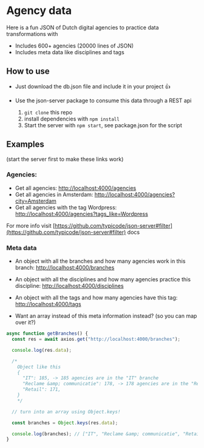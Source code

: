 # Agency data

Here is a fun JSON of Dutch digital agencies to practice data transformations with

- Includes 600+ agencies (20000 lines of JSON)
- Includes meta data like disciplines and tags

## How to use

- Just download the db.json file and include it in your project 👍

- Use the json-server package to consume this data through a REST api
  1. `git clone` this repo
  2. install dependencies with `npm install`
  3. Start the server with `npm start`, see package.json for the script

## Examples

(start the server first to make these links work)

### Agencies:

- Get all agencies: [http://localhost:4000/agencies](http://localhost:4000/agencies)
- Get all agencies in Amsterdam: [http://localhost:4000/agencies?city=Amsterdam](http://localhost:4000/agencies?city=Amsterdam)
- Get all agencies with the tag Wordpress: [http://localhost:4000/agencies?tags_like=Wordpress](http://localhost:4000/agencies?tags_like=Wordpress)

For more info visit [https://github.com/typicode/json-server#filter](https://github.com/typicode/json-server#filter) docs

### Meta data

- An object with all the branches and how many agencies work in this branch: [http://localhost:4000/branches](http://localhost:4000/branches)
- An object with all the disciplines and how many agencies practice this discipline: [http://localhost:4000/disciplines](http://localhost:4000/disciplines)
- An object with all the tags and how many agencies have this tag: [http://localhost:4000/tags](http://localhost:4000/tags)

- Want an array instead of this meta information instead? (so you can map over it?)

```js
async function getBranches() {
  const res = await axios.get("http://localhost:4000/branches");

  console.log(res.data);

  /*
    Object like this
    {
      "IT": 185, -> 185 agencies are in the "IT" branche
      "Reclame &amp; communicatie": 178, -> 178 agencies are in the "Reclame &amp; communicatie" branche
      "Retail": 171,
    }
    */

  // turn into an array using Object.keys!

  const branches = Object.keys(res.data);

  console.log(branches); // ["IT", "Reclame &amp; communicatie", "Retail"], now you can map all the branches
}
```
